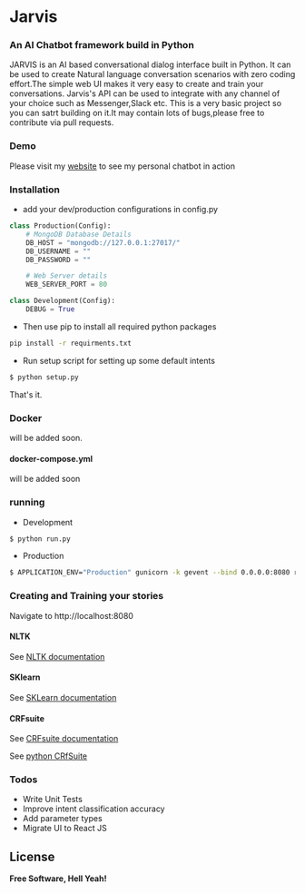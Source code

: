 # Jarvis
### An AI Chatbot framework build in Python
JARVIS is an AI based conversational dialog interface built in Python. It can be used to create Natural language conversation scenarios with zero coding effort.The simple web UI makes it very easy to create and train your conversations. Jarvis's API can be used to integrate with any channel of your choice such as Messenger,Slack etc. This is a very basic project so you can satrt building on it.It may contain lots of bugs,please free to contribute via pull requests.


### Demo

Please visit my [website](http://alfredfrancis.github.io) to see my personal chatbot in action

### Installation

* add your dev/production configurations in config.py 

```python
class Production(Config):
    # MongoDB Database Details
    DB_HOST = "mongodb://127.0.0.1:27017/"
    DB_USERNAME = ""
    DB_PASSWORD = ""

    # Web Server details
    WEB_SERVER_PORT = 80

class Development(Config):
    DEBUG = True
```

* Then use pip to install all required python packages
```sh
pip install -r requirments.txt
```
* Run setup script for setting up some default intents
```sh
$ python setup.py
```
That's it.

### Docker
will be added soon.

#### docker-compose.yml

will be added soon

### running
* Development
```sh
$ python run.py
```
* Production
```sh
$ APPLICATION_ENV="Production" gunicorn -k gevent --bind 0.0.0.0:8080 run:app
```
### Creating and Training your stories
Navigate to http://localhost:8080

#### NLTK
See [NLTK documentation](www.nltk.org/)

#### SKlearn
See [SKLearn documentation](http://scikit-learn.org/)

#### CRFsuite
See [CRFsuite documentation](http://www.chokkan.org/software/crfsuite/)

See [python CRfSuite](https://python-crfsuite.readthedocs.io/en/latest/)


### Todos

 - Write Unit Tests
 - Improve intent classification accuracy
 - Add parameter types
 - Migrate UI to React JS

License
----




**Free Software, Hell Yeah!**
